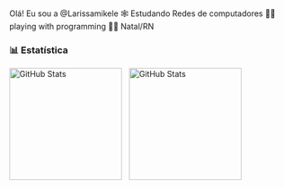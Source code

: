 Olá! Eu sou a @Larissamikele 
🕸️ Estudando Redes de computadores
👾👻 playing with programming
🌊🌴 Natal/RN


### 📊 Estatística
<p>
  <img 
    align="left" 
    alt="GitHub Stats" 
    height="200" 
    style="padding-right: 10px;" 
    src="https://github-readme-stats.vercel.app/api?username=Larissamikele&show_icons=true&theme=tokyonight&include_all_commits=true&locale=pt-br" 
  />

<img 
      align="left" 
      alt="GitHub Stats" 
      height="200" 
      src="https://github-readme-stats.vercel.app/api/top-langs/?username=larissamikele&theme=tokyonight&layout=compact&custom_title=Tecnologias&langs_count=9" 
  />

</p>

